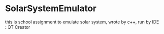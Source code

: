 # SolarSystemEmulator
this is school assignment to emulate solar system, wrote by c++, run by IDE : QT Creator
